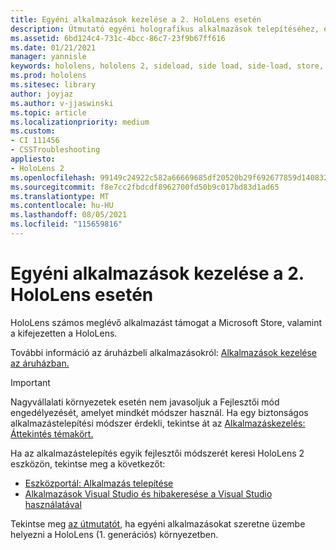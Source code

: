 ```yaml
---
title: Egyéni alkalmazások kezelése a 2. HoloLens esetén
description: Útmutató egyéni holografikus alkalmazások telepítéséhez, eltávolításához és oldalbetöltéséhez HoloLens 2 eszközön a Eszközportál és Visual Studio.
ms.assetid: 6bd124c4-731c-4bcc-86c7-23f9b67ff616
ms.date: 01/21/2021
manager: yannisle
keywords: hololens, hololens 2, sideload, side load, side-load, store, uwp, app, install
ms.prod: hololens
ms.sitesec: library
author: joyjaz
ms.author: v-jjaswinski
ms.topic: article
ms.localizationpriority: medium
ms.custom:
- CI 111456
- CSSTroubleshooting
appliesto:
- HoloLens 2
ms.openlocfilehash: 99149c24922c582a66669685df20520b29f692677859d1408328fc9f2ee8ddf3
ms.sourcegitcommit: f8e7cc2fbdcdf8962700fd50b9c017bd83d1ad65
ms.translationtype: MT
ms.contentlocale: hu-HU
ms.lasthandoff: 08/05/2021
ms.locfileid: "115659816"
---
```

# <a name="manage-custom-apps-for-hololens-2"></a>Egyéni alkalmazások kezelése a 2. HoloLens esetén

HoloLens számos meglévő alkalmazást támogat a Microsoft Store, valamint a kifejezetten a HoloLens. 

További információ az áruházbeli alkalmazásokról: [Alkalmazások kezelése az áruházban.](holographic-store-apps.md)

> [!IMPORTANT]
> Nagyvállalati környezetek esetén nem javasoljuk a Fejlesztői mód engedélyezését, amelyet mindkét módszer használ. Ha egy biztonságos alkalmazástelepítési módszer érdekli, tekintse át az [Alkalmazáskezelés: Áttekintés témakört.](app-deploy-overview.md)

Ha az alkalmazástelepítés egyik fejlesztői módszerét keresi HoloLens 2 eszközön, tekintse meg a következőt:

- [Eszközportál: Alkalmazás telepítése](/windows/mixed-reality/develop/platform-capabilities-and-apis/using-the-windows-device-portal#installing-an-app)
- [Alkalmazások Visual Studio és hibakeresése a Visual Studio használatával](/windows/mixed-reality/develop/platform-capabilities-and-apis/using-visual-studio)

Tekintse meg [az útmutatót,](holographic-custom-apps.md) ha egyéni alkalmazásokat szeretne üzembe helyezni a HoloLens (1. generációs) környezetben.
